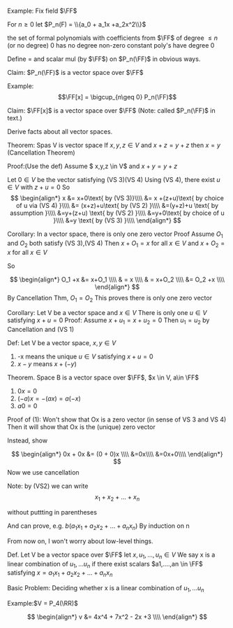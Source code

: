 Example: Fix field $\FF$

For $n\geq0$ let $P_n(F) = \\{a_0 + a_1x +a_2x^2\\}$

the set of formal polynomials with coefficients from $\FF$
of degree $\leq n$ (or no degree)
0 has no degree
non-zero constant poly's have degree 0

Define = and scalar mul (by $\FF$)
on $P_n(\FF)$ in obvious ways.

Claim: $P_n(\FF)$ is a vector space over $\FF$

Example:
$$\FF[x] = \bigcup_{n\geq 0} P_n(\FF)$$

Claim: $\FF[x]$ is a vector space over $\FF$
(Note: called $P_n(\FF)$ in text.)

Derive facts about all vector spaces.

Theorem: Spas V is vector space If $x,y,z \in V$ and $x+z = y+z$ then $x=y$ (Cancellation Theorem)

Proof:(Use the def)
Assume $ x,y,z \in V$ and $x+y = y+z$

Let $0 \in V$ be the vector satisfying (VS 3)(VS 4)
Using (VS 4), there exist $u\in V$ with $z+u= 0$
So
$$
\begin{align*}
x &= x+0\text{ by (VS 3)}\\\\
&= x +(z+u)\text{ by choice of u via (VS 4) }\\\\
&= (x+z)+u\text{ by (VS 2) }\\\\
&=(y+z)+u \text{ by assumption }\\\\
&=y+(z+u) \text{ by (VS 2) }\\\\
&=y+0\text{  by choice of u }\\\\
&=y \text{ by (VS 3) }\\\\
\end{align*}
$$

Corollary: In a vector space, there is only one zero vector
Proof Assume $O_1$ and $O_2$ both satisfy (VS 3),(VS 4)
Then $x+O_1 = x$ for all $x\in V$
and $x+O_2 = x$ for all $x\in V$

So

$$
\begin{align*}
O_1 +x &= x+O_1 \\\\
& = x \\\\
& = x+O_2 \\\\
&= O_2 +x \\\\
\end{align*}
$$
By Cancellation Thm, $O_1 = O_2$
This proves there is only one zero vector

Corollary: Let V be a vector space and $x\in V$ There is only one $u\in V$ satisfying $x+u=0$
Proof: Assume $x+u_1 = x+u_2 = 0$
Then $u_1 = u_2$ by Cancellation and (VS 1)

Def: Let V be a vector space, $x,y\in V$

 1. -x means the unique $u \in V$
satisfying $x+u = 0$
 2. $x-y$ means $x+(-y)$

Theorem. Space B is a vector space over $\FF$, $x \in V, a\in \FF$

 1. $0x = 0$
 2. $(-a)x = -(ax) = a(-x)$
 3. $a0= 0$

Proof of (1):
Won't show that Ox is a zero vector
(in sense of VS 3 and VS 4)
Then it will show that Ox is the (unique) zero vector

Instead, show

$$
\begin{align*}
0x + 0x &= (0 + 0)x \\\\
&=0x\\\\
&=0x+0\\\\
\end{align*}
$$
Now we use cancellation


Note: by (VS2)	 we can write $$x_1+x_2+...+x_n$$

without puttting in parentheses

And can prove, e.g.
$b(a_1x_1+a_2x_2+...+a_nx_n)$
By induction on n


From now on, I won't worry about low-level things.

Def. Let V be a vector space over $\FF$ let $x, u_1,...,u_n \in V$
We say x is a linear combination of $u_1,...u_n$
if there exist scalars $a1,....,an \in \FF$ satisfying
$x = a_1x_1+a_2x_2+...+a_nx_n$

Basic Problem: Deciding whether x is a linear combination of $u_1,...u_n$

Example:$V = P_4(\RR)$

$$
\begin{align*}
v &= 4x^4 + 7x^2 - 2x +3 \\\\
\end{align*}
$$
